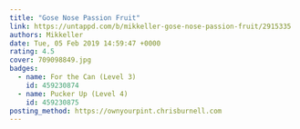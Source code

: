 ```yaml
---
title: "Gose Nose Passion Fruit"
link: https://untappd.com/b/mikkeller-gose-nose-passion-fruit/2915335
authors: Mikkeller
date: Tue, 05 Feb 2019 14:59:47 +0000
rating: 4.5
cover: 709098849.jpg
badges:
  - name: For the Can (Level 3)
    id: 459230874
  - name: Pucker Up (Level 4)
    id: 459230875
posting_method: https://ownyourpint.chrisburnell.com
---
```

